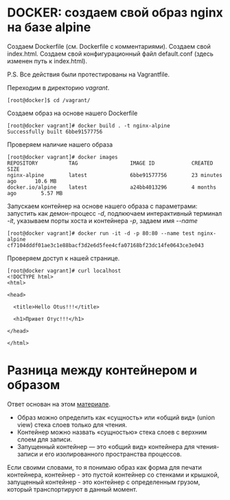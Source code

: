 # DOCKER: создаем свой образ nginx на базе alpine

Создаем Dockerfile (см. Dockerfile с комментариями).
Создаем свой index.html.
Создаем свой конфигурационный файл default.conf (здесь изменен путь к index.html).

P.S. Все действия были протестированы на Vagrantfile.

Переходим в директорию *vagrant*.

	[root@docker]$ cd /vagrant/

Создаем образ на основе нашего Dockerfile

	[root@docker vagrant]# docker build . -t nginx-alpine
	Successfully built 6bbe91577756

Проверяем наличие нашего образа

	[root@docker vagrant]# docker images
	REPOSITORY          TAG                 IMAGE ID            CREATED             SIZE
	nginx-alpine        latest              6bbe91577756        23 minutes ago      10.6 MB
	docker.io/alpine    latest              a24bb4013296        4 months ago        5.57 MB

Запускаем контейнер на основе нашего образа с параметрами: запустить как демон-процесс *-d*, подлкючаем интерактивный терминал *-it*, указываем порты хоста и контейнера *-p*, задаем имя *--name*

	[root@docker vagrant]# docker run -it -d -p 80:80 --name test nginx-alpine
	cf7104dddf01ae3c1e88bacf3d2e6d5fee4cfa07168bf23dc14fe0643ce3e043

Проверяем доступ к нашей странице.

	[root@docker vagrant]# curl localhost
	<!DOCTYPE html>
	<html>

	<head>

	  <title>Hello Otus!!!</title>
	  
	  <h1>Привет Отус!!!</h1>

	</head>

	</html>


# Разница между контейнером и образом

Ответ основан на этом [материале](https://habr.com/ru/post/272145/).

+ Образ можно определить как «сущность» или «общий вид» (union view) стека слоев только для чтения.
+ Контейнер можно назвать «сущностью» стека слоев с верхним слоем для записи.
+ Запущенный контейнер — это «общий вид» контейнера для чтения-записи и его изолированного пространства процессов.

Если своими словами, то я понимаю образ как форма для печати контейнера, контейнер - это пустой контейнер со стенками и крышкой, запущенный контейнер - это контейнер с определенным грузом, который транспортируют в данный момент. 
